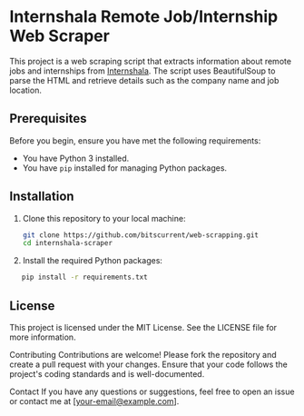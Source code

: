 # Internshala Remote Job/Internship Web Scraper

This project is a web scraping script that extracts information about remote jobs and internships from [Internshala](https://internshala.com/internships/). The script uses BeautifulSoup to parse the HTML and retrieve details such as the company name and job location.

## Prerequisites

Before you begin, ensure you have met the following requirements:
- You have Python 3 installed.
- You have `pip` installed for managing Python packages.

## Installation

1. Clone this repository to your local machine:
   ```bash
   git clone https://github.com/bitscurrent/web-scrapping.git
   cd internshala-scraper

2. Install the required Python packages:

```bash
   pip install -r requirements.txt
```

## License
This project is licensed under the MIT License. See the LICENSE file for more information.

Contributing
Contributions are welcome! Please fork the repository and create a pull request with your changes. Ensure that your code follows the project's coding standards and is well-documented.

Contact
If you have any questions or suggestions, feel free to open an issue or contact me at [your-email@example.com].

